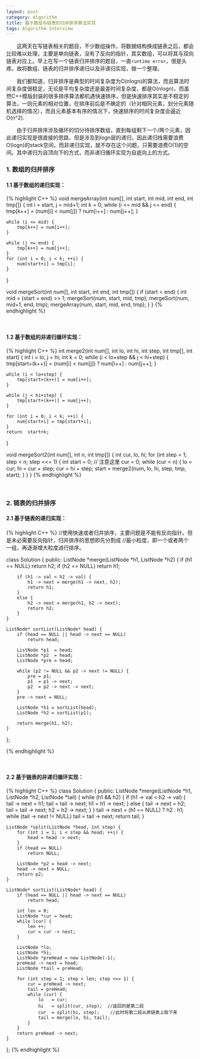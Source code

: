 ```yaml
---
layout: post
category: Algorithm
title: 基于数组与链表的归并排序算法实现 
tags: Algorithm Interview
---
```



&emsp;&emsp;这两天在写链表相关的题目，不少数组操作，将数据结构换成链表之后，都会比较难以处理，主要是单向链表，没有了反向的指针，其实数组，可以将其与双向链表对应上。早上在写一个链表归并排序的题目，一直`runtime error`，很是头疼。故将数组、链表的归并排序递归以及非递归实现，做一个整理。

<!--more-->

&emsp;&emsp;我们都知道，归并排序是典型的时间复杂度为O(nlogn)的算法，而且算法时间复杂度很稳定，无论是平均复杂度还是最差时间复杂度，都是O(nlogn)，而虽然C++模版封装的很多排序算法都机遇快速排序，但是快速排序其实是不稳定的算法，一则元素的相对位置，在排序前后是不确定的（针对相同元素，划分元素随机选择的情况），而且元素基本有序的情况下，快速排序的时间复杂度会逼近O(n^2).

&emsp;&emsp;由于归并排序涉及循环的切分待排序数组，直到每组剩下一个/两个元素，因此递归实现是很直接的思路，但是涉及到logn层的递归，因此递归栈需要浪费O(logn)的stack空间，而非递归实现，就不存在这个问题，只需要浪费O(1)的空间。其中递归为自顶向下的方式，而非递归循环实现为自底向上的方式。
 
### 1. 数组的归并排序 
 
#### 1.1 基于数组的递归实现：

{% highlight C++ %}
void mergeArray(int num[], int start, int mid, int end, int tmp[]) {
    int i = start, j = mid+1;
    int k = 0;
    while (i <= mid && j <= end) {
        tmp[k++] = (num[i] < num[j]) ? num[i++] : num[j++];
    }
    
    while (i <= mid) {
        tmp[k++] = num[i++];
    }
    
    while (j <= end) {
        tmp[k++] = num[j++];
    }
    for (int i = 0; i < k; ++i) {
        num[start+i] = tmp[i];
    }
}

void mergeSort(int num[], int start, int end, int tmp[]) {
    if (start < end) {
        int mid = (start + end) >> 1;
        mergeSort(num, start, mid, tmp);
        mergeSort(num, mid+1, end, tmp);
        mergeArray(num, start, mid, end, tmp);
    }
}
{% endhighlight %}

<br />

#### 1.2 基于数组的非递归循环实现：

{% highlight C++ %}
int merge2(int num[], int lo, int hi, int step, int tmp[], int start)
{
    int i = lo, j = hi;
    int k = 0;
    while (i < lo+step && j < hi+step) {
        tmp[start+(k++)] = (num[i] < num[j]) ? num[i++] : num[j++];
    }
    
    while (i < lo+step) {
        tmp[start+(k++)] = num[i++];
    }
    
    while (j < hi+step) {
        tmp[start+(k++)] = num[j++];
    }
    
    for (int i = 0; i < k; ++i) {
        num[start+i] = tmp[start+i];
    }
    return  start+k;
}

void mergeSort2(int num[], int n, int tmp[]) {
    int cur, lo, hi;
    for (int step = 1; step < n; step <<= 1) {
        int start = 0;   //  注意这里
        cur = 0;
        while (cur < n) {
            lo = cur;
            hi = cur + step;
            cur = hi + step;
            start = merge2(num, lo, hi, step, tmp, start);
        }
    }
}
{% endhighlight %}

<br />

### 2. 链表的归并排序 

#### 2.1 基于链表的递归实现：

{% highlight C++ %}
//使用快速或者归并排序，主要问题是不能有反向指针。但是未必需要反向指针，归并排序的思想即先分割成
 //最小粒度，即一个或者两个一组，再逐渐增大粒度进行排序。
 
class Solution {
public:
    ListNode *merge(ListNode *h1, ListNode *h2) {
        if (h1 == NULL)
            return h2;
        if (h2 == NULL)
            return h1;
            
        if (h1 -> val < h2 -> val) {
            h1 -> next = merge(h1 -> next, h2);
            return h1;   
        }
        else { 
            h2 -> next = merge(h1, h2 -> next);
            return h2;
        }
    }

    ListNode* sortList(ListNode* head) {
        if (head == NULL || head -> next == NULL)
            return head;
            
        ListNode *p1  = head;
        ListNode *p2  = head;
        ListNode *pre = head;
        
        while (p2 != NULL && p2 -> next != NULL) {
            pre = p1;
            p1  = p1 -> next;
            p2  = p2 -> next -> next;
        }
        pre -> next = NULL;
        
        ListNode *h1 = sortList(head);
        ListNode *h2 = sortList(p1);
        
        return merge(h1, h2);
    }
};

{% endhighlight %}

<br />

#### 2.2 基于链表的非递归循环实现：

{% highlight C++ %}
class Solution {
public:
    ListNode *merge(ListNode *h1, ListNode *h2, ListNode *tail) {
        while (h1 && h2) {
            if (h1 -> val < h2 -> val) {
                tail -> next = h1;
                tail = tail -> next;
                h1 = h1 -> next;
            }
            else {
                tail -> next = h2;
                tail = tail -> next;
                h2 = h2 -> next;
            }
        }
        tail -> next = (h1 == NULL) ? h2 : h1;
        while (tail -> next != NULL)
            tail = tail -> next;
        return tail;
    }
    
    ListNode *split(ListNode *head, int step) {
        for (int i = 1; i < step && head; ++i) {
            head = head -> next;
        }
        if (head == NULL)
            return NULL;
            
        ListNode *p2 = head -> next;
        head -> next = NULL;
        return p2;
    }

    ListNode* sortList(ListNode* head) {
        if (head == NULL || head -> next == NULL)
            return head;
         
        int len = 0;
        ListNode *cur = head;
        while (cur) {
            len ++;
            cur = cur -> next;
        }
        
        ListNode *lo;
        ListNode *hi;
        ListNode *preHead = new ListNode(-1);
        preHead -> next = head;
        ListNode *tail = preHead;
        
        for (int step = 1; step < len; step <<= 1) {
            cur = preHead -> next;
            tail = preHead;
            while (cur) {
                lo   = cur;
                hi   = split(cur, step);  //返回的是第二段
                cur  = split(hi, step);    //此时将第二段从原链表上取下来
                tail = merge(lo, hi, tail);
            }    
        }
        return preHead -> next;
    }
};
{% endhighlight %}
